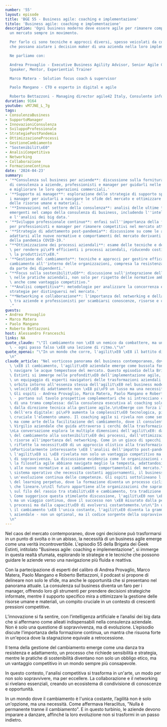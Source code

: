 ```yaml
---
number: '55'
layout: episode
title: 'BGE 55 - Business agile: coaching e implementazione'
titolo: 'Business agile: coaching e implementazione'
description: 'Ogni business moderno deve essere agile per rimanere competitivo in
  un mercato sempre in movimento.

  Per farlo ci sono tecniche e approcci diversi, spesso veicolati da coach e mentor
  che possano aiutare i decision maker di una azienda nella loro implementazione.

  Ne parliamo con:

  Andrea Provaglio - Executive Business Agility Advisor, Senior Agile Coach, Keynote
  Speaker, Mentor, Experiential Trainer

  Marco Matera - Solution focus coach & supervisor

  Paolo Mangano - CTO e esperto in digital e agile

  Roberto Bettazzoni - Managing director agile42 Italy, Consulente informatico'
duration: 9164
youtube: vM7JNE_L_7g
tags:
- ConsulenzaBusiness
- SupportoManager
- InnovazioniConsulenza
- SviluppoProfessionale
- StrategiePostPandemia
- OttimizzazioneProcessi
- GestioneCambiamento
- "Sostenibilit\xE0"
- AnalisiCompetitiva
- Networking
- Collaborazione
- FormazioneContinua
date: '2024-04-23'
summary:
- '**Consulenza sul business per aziende**: discussione sulla fornitura di servizi
  di consulenza a aziende, professionisti e manager per guidarli nelle decisioni strategiche
  e migliorare le loro operazioni commerciali.'
- '**Supporto ai manager**: esplorazione delle strategie di supporto specifico per
  i manager per aiutarli a navigare le sfide del mercato e ottimizzare la gestione
  delle risorse umane e materiali.'
- '**Innovazioni nel settore della consulenza**: analisi delle ultime tendenze e tecnologie
  emergenti nel campo della consulenza di business, includendo l''intelligenza artificiale
  e l''analisi dei big data.'
- '**Sviluppo professionale continuo**: enfasi sull''importanza della formazione continua
  per professionisti e manager per rimanere competitivi nel mercato attuale.'
- '**Strategie di adattamento post-pandemia**: discussione su come le aziende possono
  adattarsi alle nuove normative e comportamenti del mercato derivanti dall''impatto
  della pandemia COVID-19.'
- "**Ottimizzazione dei processi aziendali**: esame delle tecniche e delle strategie\
  \ per rendere pi\xF9 efficienti i processi aziendali, riducendo costi e incrementando\
  \ la produttivit\xE0."
- '**Gestione del cambiamento**: tecniche e approcci per gestire efficacemente il
  cambiamento all''interno delle organizzazioni, compresa la resistenza al cambiamento
  da parte dei dipendenti.'
- "**Focus sulla sostenibilit\xE0**: discussione sull'integrazione della sostenibilit\xE0\
  \ nelle pratiche aziendali, non solo per rispetto delle normative ambientali, ma\
  \ anche come vantaggio competitivo."
- '**Analisi competitiva**: metodologie per analizzare la concorrenza e sviluppare
  strategie per distinguersi nel mercato.'
- "**Networking e collaborazione**: l'importanza del networking e della collaborazione\
  \ tra aziende e professionisti per scambiarsi conoscenze, risorse e opportunit\xE0\
  ."
guests:
- Andrea Provaglio
- Marco Matera
- Paolo Mangano
- Roberto Bettazzoni
host: Alessandro Franceschi
links: NA
quote_claude: "\"Il cambiamento non \xE8 un nemico da combattere, ma un ballo da imparare\
  \ - ogni passo falso \xE8 una lezione di ritmo.\"\n"
quote_openai: "\"In un mondo che corre, l'agilit\xE0 \xE8 il battito di un cuore imprenditoriale.\"\
  \n"
claude_article: "Nel vorticoso panorama del business contemporaneo, dove l'unica costante\
  \ \xE8 il cambiamento, l'agilit\xE0 aziendale emerge come bussola fondamentale per\
  \ navigare le acque tempestose del mercato. Questo episodio della Brigata dei Geek\
  \ Estinti si immerge nelle profondit\xE0 dell'implementazione agile, guidati da\
  \ un equipaggio di esperti navigatori delle trasformazioni aziendali.\n\nLa discussione\
  \ orbita intorno all'essenza stessa dell'agilit\xE0 nel business moderno, dove la\
  \ velocit\xE0 di adattamento non \xE8 pi\xF9 un lusso ma una necessit\xE0 darwiniana.\
  \ Gli ospiti - Andrea Provaglio, Marco Matera, Paolo Mangano e Roberto Bettazzoni\
  \ - portano sul tavolo prospettive complementari che si intrecciano come i fili\
  \ di una trama complessa: dalla consulenza esecutiva al coaching solution-focused,\
  \ dalla direzione tecnica alla gestione agile.\n\nEmerge con forza il paradosso\
  \ dell'era digitale: pi\xF9 aumenta la complessit\xE0 tecnologica, pi\xF9 diventa\
  \ cruciale l'elemento umano. Il coaching agile si rivela non come semplice metodologia,\
  \ ma come arte della facilitazione del cambiamento, dove il consulente diventa un\
  \ Virgilio aziendale che guida attraverso i cerchi della trasformazione organizzativa.\n\
  \nLa conversazione esplora le multiple dimensioni dell'agilit\xE0: dalla gestione\
  \ del cambiamento alla sostenibilit\xE0 dei processi, dall'ottimizzazione delle\
  \ risorse all'importanza del networking. Come in un gioco di specchi, ogni aspetto\
  \ riflette la necessit\xE0 di un approccio olistico alla trasformazione aziendale.\n\
  \nParticolarmente interessante \xE8 l'analisi dell'impatto post-pandemico, dove\
  \ l'agilit\xE0 si \xE8 rivelata non solo un vantaggio competitivo ma un requisito\
  \ di sopravvivenza. La discussione evidenzia come le organizzazioni che hanno abbracciato\
  \ la filosofia agile abbiano navigato meglio la tempesta, adattandosi pi\xF9 rapidamente\
  \ alle nuove normative e ai cambiamenti comportamentali del mercato.\n\nCome un\
  \ sistema operativo che necessita costanti aggiornamenti, il business moderno richiede\
  \ un'evoluzione continua delle competenze. Gli ospiti sottolineano l'importanza\
  \ del learning perpetuo, dove la formazione diventa un processo ciclico piuttosto\
  \ che lineare.\n\nIl futuro appartiene alle organizzazioni che sapranno danzare\
  \ sul filo del rasoio tra stabilit\xE0 e cambiamento, tra tradizione e innovazione.\
  \ Come suggerisce questa stimolante discussione, l'agilit\xE0 non \xE8 una destinazione\
  \ ma un viaggio continuo, dove il successo non \xE8 misurato dalla perfezione dei\
  \ processi ma dalla capacit\xE0 di evolversi costantemente.\n\n\"In un mondo dove\
  \ il cambiamento \xE8 l'unica costante, l'agilit\xE0 diventa la grammatica del successo\
  \ aziendale - non un optional, ma il codice sorgente della sopravvivenza evolutiva.\"\
  \n"
---
```

Nel caos del mercato contemporaneo, dove ogni decisione può trasformarsi in un punto di svolta o in un abisso, la necessità di un business agile emerge come una verità incontrovertibile. L'episodio 55 della Brigata dei Geek Estinti, intitolato "Business agile: coaching e implementazione", si immerge in questa realtà sfumata, esplorando le strategie e le tecniche che possono guidare le aziende verso una navigazione più fluida e reattiva.

Con la partecipazione di esperti del calibro di Andrea Provaglio, Marco Matera, Paolo Mangano e Roberto Bettazzoni, il podcast si propone di delineare non solo le sfide, ma anche le opportunità che si presentano nel panorama attuale. La consulenza sul business diventa un faro per i manager, offrendo loro gli strumenti per prendere decisioni strategiche informate, mentre il supporto specifico mira a ottimizzare la gestione delle risorse umane e materiali, un compito cruciale in un contesto di crescenti pressioni competitive.

L’innovazione si fa sentire, con l’intelligenza artificiale e l’analisi dei big data che si affermano come alleati indispensabili nella consulenza aziendale. Non è solo una questione di sopravvivenza, ma di evoluzione. L’episodio discute l'importanza della formazione continua, un mantra che risuona forte in un'epoca dove la stagnazione equivale a retrocessione.

Il tema della gestione del cambiamento emerge come una danza tra resistenza e adattamento, un processo che richiede sensibilità e strategia, mentre le pratiche di sostenibilità diventano non solo un obbligo etico, ma un vantaggio competitivo in un mondo sempre più consapevole.

In questo contesto, l'analisi competitiva si trasforma in un'arte, un modo per non solo sopravvivere, ma per eccellere. La collaborazione e il networking si rivelano essenziali, creando un ecosistema di condivisione di conoscenze e opportunità.

In un mondo dove il cambiamento è l'unica costante, l’agilità non è solo un'opzione, ma una necessità. Come affermava Heraclitus, "Nulla è permanente tranne il cambiamento". E in questo turbinio, le aziende devono imparare a danzare, affinché la loro evoluzione non si trasformi in un passo indietro.
